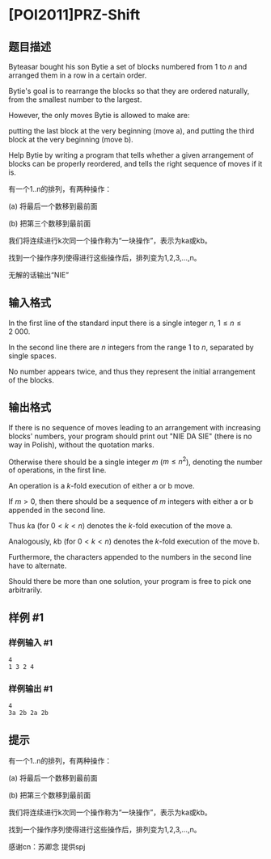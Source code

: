 # [POI2011]PRZ-Shift

## 题目描述

Byteasar bought his son Bytie a set of blocks numbered from $1$ to $n$ and arranged them in a row in a certain order.

Bytie's goal is to rearrange the blocks so that they are ordered naturally, from the smallest number to the largest.

However, the only moves Bytie is allowed to make are:

putting the last block at the very beginning (move a), and                  putting the third block at the very beginning (move b).

Help Bytie by writing a program that tells whether a given arrangement of    blocks can be properly reordered, and tells the right sequence of moves if it is.

有一个1..n的排列，有两种操作：

(a) 将最后一个数移到最前面 

(b) 把第三个数移到最前面 

我们将连续进行k次同一个操作称为“一块操作”，表示为ka或kb。

找到一个操作序列使得进行这些操作后，排列变为1,2,3,…,n。

无解的话输出“NIE”


## 输入格式

In the first line of the standard input there is a single integer $n$, $1\le n\le 2\ 000$.

In the second line there are $n$ integers from the range $1$ to $n$, separated by single spaces.

No number appears twice, and thus they represent the initial arrangement of the blocks.


## 输出格式

If there is no sequence of moves leading to an arrangement with increasing blocks' numbers, your program should print out "NIE DA SIE" (there is no way in Polish), without the quotation marks.

Otherwise there should be a single integer $m$ ($m\le n^2$), denoting the number of operations, in the first line.

An operation is a $k$-fold execution of either a or b move.

If $m>0$, then there should be a sequence of $m$ integers with either a or b appended in the second line.

Thus $k$a (for $0<k<n$) denotes the $k$-fold execution of the move a.

Analogously, $k$b (for $0<k<n$) denotes the $k$-fold execution of the move b.

Furthermore, the characters appended to the numbers in the second line have to alternate.

Should there be more than one solution, your program is free to pick one arbitrarily.


## 样例 #1

### 样例输入 #1
```
4
1 3 2 4
```

### 样例输出 #1

```
4
3a 2b 2a 2b
```

## 提示

有一个1..n的排列，有两种操作：

(a) 将最后一个数移到最前面 

(b) 把第三个数移到最前面 

我们将连续进行k次同一个操作称为“一块操作”，表示为ka或kb。

找到一个操作序列使得进行这些操作后，排列变为1,2,3,…,n。

感谢cn：苏卿念 提供spj

